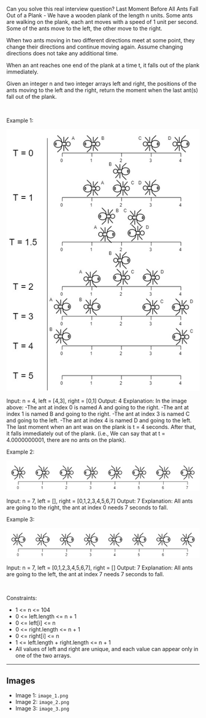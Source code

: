 Can you solve this real interview question? Last Moment Before All Ants Fall Out of a Plank - We have a wooden plank of the length n units. Some ants are walking on the plank, each ant moves with a speed of 1 unit per second. Some of the ants move to the left, the other move to the right.

When two ants moving in two different directions meet at some point, they change their directions and continue moving again. Assume changing directions does not take any additional time.

When an ant reaches one end of the plank at a time t, it falls out of the plank immediately.

Given an integer n and two integer arrays left and right, the positions of the ants moving to the left and the right, return the moment when the last ant(s) fall out of the plank.

 

Example 1:

![Example 1](./image_1.png)


Input: n = 4, left = [4,3], right = [0,1]
Output: 4
Explanation: In the image above:
-The ant at index 0 is named A and going to the right.
-The ant at index 1 is named B and going to the right.
-The ant at index 3 is named C and going to the left.
-The ant at index 4 is named D and going to the left.
The last moment when an ant was on the plank is t = 4 seconds. After that, it falls immediately out of the plank. (i.e., We can say that at t = 4.0000000001, there are no ants on the plank).


Example 2:

![Example 2](./image_2.png)


Input: n = 7, left = [], right = [0,1,2,3,4,5,6,7]
Output: 7
Explanation: All ants are going to the right, the ant at index 0 needs 7 seconds to fall.


Example 3:

![Example 3](./image_3.png)


Input: n = 7, left = [0,1,2,3,4,5,6,7], right = []
Output: 7
Explanation: All ants are going to the left, the ant at index 7 needs 7 seconds to fall.


 

Constraints:

 * 1 <= n <= 104
 * 0 <= left.length <= n + 1
 * 0 <= left[i] <= n
 * 0 <= right.length <= n + 1
 * 0 <= right[i] <= n
 * 1 <= left.length + right.length <= n + 1
 * All values of left and right are unique, and each value can appear only in one of the two arrays.

---

## Images

- Image 1: `image_1.png`
- Image 2: `image_2.png`
- Image 3: `image_3.png`
